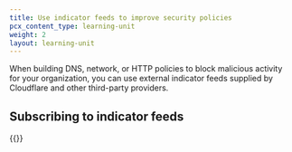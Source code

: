 ```yaml
---
title: Use indicator feeds to improve security policies
pcx_content_type: learning-unit
weight: 2
layout: learning-unit
---
```


When building DNS, network, or HTTP policies to block malicious activity for your organization, you can use external indicator feeds supplied by Cloudflare and other third-party providers.

## Subscribing to indicator feeds

{{<render file="_indicator-feeds-overview.md" withParameters="To subscribe to an indicator feed, contact your account team. For more information, refer to [Custom Indicator Feeds](/security-center/indicator-feeds/)." productFolder="security-center">}}
